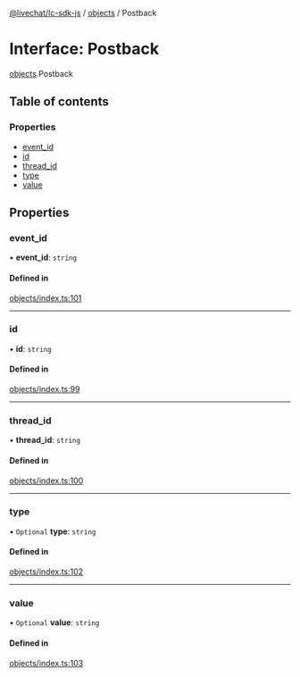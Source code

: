 [@livechat/lc-sdk-js](../README.md) / [objects](../modules/objects.md) / Postback

# Interface: Postback

[objects](../modules/objects.md).Postback

## Table of contents

### Properties

- [event\_id](objects.Postback.md#event_id)
- [id](objects.Postback.md#id)
- [thread\_id](objects.Postback.md#thread_id)
- [type](objects.Postback.md#type)
- [value](objects.Postback.md#value)

## Properties

### event\_id

• **event\_id**: `string`

#### Defined in

[objects/index.ts:101](https://github.com/livechat/lc-sdk-js/blob/11cc290/src/objects/index.ts#L101)

___

### id

• **id**: `string`

#### Defined in

[objects/index.ts:99](https://github.com/livechat/lc-sdk-js/blob/11cc290/src/objects/index.ts#L99)

___

### thread\_id

• **thread\_id**: `string`

#### Defined in

[objects/index.ts:100](https://github.com/livechat/lc-sdk-js/blob/11cc290/src/objects/index.ts#L100)

___

### type

• `Optional` **type**: `string`

#### Defined in

[objects/index.ts:102](https://github.com/livechat/lc-sdk-js/blob/11cc290/src/objects/index.ts#L102)

___

### value

• `Optional` **value**: `string`

#### Defined in

[objects/index.ts:103](https://github.com/livechat/lc-sdk-js/blob/11cc290/src/objects/index.ts#L103)
